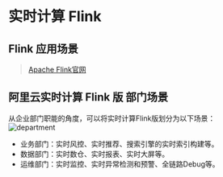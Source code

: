 # 实时计算 Flink

## Flink 应用场景

> [Apache Flink官网](https://flink.apache.org/usecases.html?spm=a2c4g.11186623.0.0.545d6102tnH7ok)

## 阿里云实时计算 Flink 版 部门场景

从企业部门职能的角度，可以将实时计算Flink版划分为以下场景：
![department](/img/flink/p44715.png)
- 业务部门：实时风控、实时推荐、搜索引擎的实时索引构建等。
- 数据部门：实时数仓、实时报表、实时大屏等。
- 运维部门：实时监控、实时异常检测和预警、全链路Debug等。



